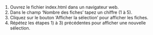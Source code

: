 1)	Ouvrez le fichier index.html dans un navigateur web.
2)	Dans le champ ‘Nombre des fiches’ tapez un chiffre (1 à 5).
3)	Cliquez sur le bouton ‘Afficher la sélection’ pour afficher les fiches.
4)	Répétez les étapes 1) à 3) précédentes pour afficher une nouvelle sélection.
